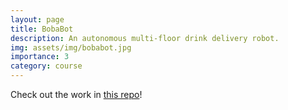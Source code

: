 ```yaml
---
layout: page
title: BobaBot
description: An autonomous multi-floor drink delivery robot.
img: assets/img/bobabot.jpg
importance: 3
category: course
---
```


Check out the work in [this repo](https://github.com/lzyang2000/BobaBot)!
